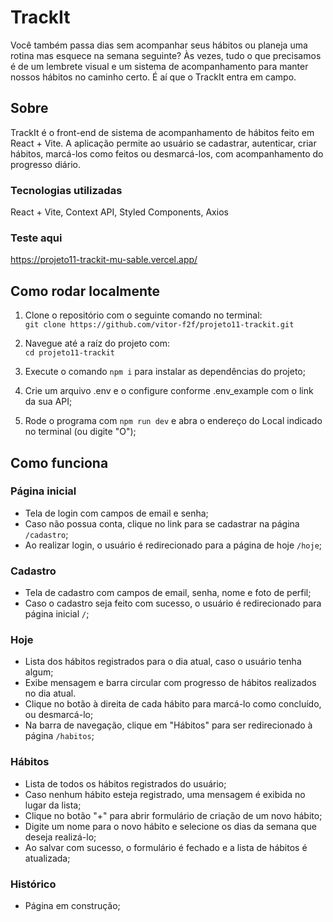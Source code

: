 # TrackIt
Você também passa dias sem acompanhar seus hábitos ou planeja uma rotina mas esquece na semana seguinte? Às vezes, tudo o que precisamos é de um lembrete visual e um sistema de acompanhamento para manter nossos hábitos no caminho certo. É aí que o TrackIt entra em campo.<br>

## Sobre
TrackIt é o front-end de sistema de acompanhamento de hábitos feito em React + Vite. A aplicação permite ao usuário se cadastrar, autenticar, criar hábitos, marcá-los como feitos ou desmarcá-los, com acompanhamento do progresso diário.

### Tecnologias utilizadas
React + Vite, Context API, Styled Components, Axios

### Teste aqui
https://projeto11-trackit-mu-sable.vercel.app/

## Como rodar localmente
1. Clone o repositório com o seguinte comando no terminal: <br>
`git clone https://github.com/vitor-f2f/projeto11-trackit.git`

2. Navegue até a raíz do projeto com: <br> `cd projeto11-trackit`

3. Execute o comando `npm i` para instalar as dependências do projeto;

4. Crie um arquivo .env e o configure conforme .env_example com o link da sua API;

5. Rode o programa com `npm run dev` e abra o endereço do Local indicado no terminal (ou digite "O");

## Como funciona
### Página inicial
- Tela de login com campos de email e senha;
- Caso não possua conta, clique no link para se cadastrar na página `/cadastro`;
- Ao realizar login, o usuário é redirecionado para a página de hoje `/hoje`;

### Cadastro
- Tela de cadastro com campos de email, senha, nome e foto de perfil;
- Caso o cadastro seja feito com sucesso, o usuário é redirecionado para página inicial `/`;

### Hoje
- Lista dos hábitos registrados para o dia atual, caso o usuário tenha algum;
- Exibe mensagem e barra circular com progresso de hábitos realizados no dia atual.
- Clique no botão à direita de cada hábito para marcá-lo como concluído, ou desmarcá-lo;
- Na barra de navegação, clique em "Hábitos" para ser redirecionado à página `/habitos`;

### Hábitos
- Lista de todos os hábitos registrados do usuário;
- Caso nenhum hábito esteja registrado, uma mensagem é exibida no lugar da lista;
- Clique no botão "+" para abrir formulário de criação de um novo hábito;
- Digite um nome para o novo hábito e selecione os dias da semana que deseja realizá-lo;
- Ao salvar com sucesso, o formulário é fechado e a lista de hábitos é atualizada;

### Histórico
- Página em construção;